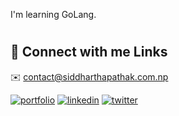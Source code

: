 I'm learning GoLang. 
#
## 🔗 Connect with me Links
✉️ contact@siddharthapathak.com.np

[![portfolio](https://img.shields.io/badge/my_portfolio-000?style=for-the-badge&logo=ko-fi&logoColor=white)](https://siddharthapathak.com.np/)
[![linkedin](https://img.shields.io/badge/linkedin-0A66C2?style=for-the-badge&logo=linkedin&logoColor=white)](https://www.linkedin.com/in/siddharthapathak/)
[![twitter](https://img.shields.io/badge/twitter-1DA1F2?style=for-the-badge&logo=twitter&logoColor=white)](https://x.com/sidx404)

